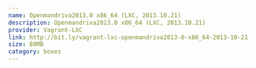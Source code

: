 ```yaml
---
name: Openmandriva2013.0 x86_64 (LXC, 2013.10.21)
description: Openmandriva2013.0 x86_64 (LXC, 2013.10.21)
provider: Vagrant-LXC
link: http://bit.ly/vagrant-lxc-openmandriva2013-0-x86_64-2013-10-21
size: 88MB
category: boxes
---
```

